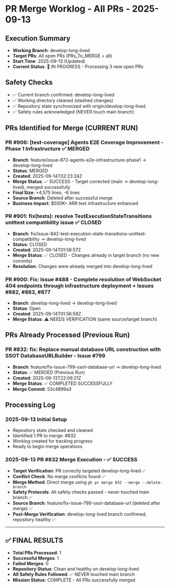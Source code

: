 # PR Merge Worklog - All PRs - 2025-09-13

## Execution Summary
- **Working Branch**: develop-long-lived
- **Target PRs**: All open PRs (PRs_To_MERGE = all)
- **Start Time**: 2025-09-13 (Updated)
- **Current Status**: 🔄 IN PROGRESS - Processing 3 new open PRs

## Safety Checks
- ✅ Current branch confirmed: develop-long-lived
- ✅ Working directory cleaned (stashed changes)
- ✅ Repository state synchronized with origin/develop-long-lived
- ✅ Safety rules acknowledged (NEVER touch main branch)

## PRs Identified for Merge (CURRENT RUN)

### PR #906: [test-coverage] Agents E2E Coverage Improvement - Phase 1 Infrastructure ✅ MERGED
- **Branch**: feature/issue-872-agents-e2e-infrastructure-phase1 → develop-long-lived
- **Status**: MERGED
- **Created**: 2025-09-14T02:23:24Z
- **Merge Status**: ✅ SUCCESS - Target corrected (main → develop-long-lived), merged successfully
- **Final Size**: +4,575 lines, -6 lines
- **Source Branch**: Deleted after successful merge
- **Business Impact**: $500K+ ARR test infrastructure enhanced

### PR #901: fix(tests): resolve TestExecutionStateTransitions unittest compatibility issue ✅ CLOSED
- **Branch**: fix/issue-842-test-execution-state-transitions-unittest-compatibility → develop-long-lived
- **Status**: CLOSED
- **Created**: 2025-09-14T01:58:57Z
- **Merge Status**: ✅ CLOSED - Changes already in target branch (no new commits)
- **Resolution**: Changes were already merged into develop-long-lived

### PR #900: Fix: Issue #488 - Complete resolution of WebSocket 404 endpoints through infrastructure deployment + Issues #882, #883, #877
- **Branch**: develop-long-lived → develop-long-lived
- **Status**: Open
- **Created**: 2025-09-14T01:56:59Z
- **Merge Status**: ⚠️ NEEDS VERIFICATION (same source/target branch)

## PRs Already Processed (Previous Run)

### PR #832: fix: Replace manual database URL construction with SSOT DatabaseURLBuilder - Issue #799
- **Branch**: feature/fix-issue-799-ssot-database-url → develop-long-lived
- **Status**: ✅ MERGED (Previous Run)
- **Created**: 2025-09-13T22:08:21Z
- **Merge Status**: ✅ COMPLETED SUCCESSFULLY
- **Merge Commit**: 53c4899a3

## Processing Log

### 2025-09-13 Initial Setup
- Repository state checked and cleaned
- Identified 1 PR to merge: #832
- Worklog created for tracking progress
- Ready to begin merge operations

### 2025-09-13 PR #832 Merge Execution - ✅ SUCCESS
- **Target Verification**: PR correctly targeted develop-long-lived ✅
- **Conflict Check**: No merge conflicts found ✅
- **Merge Method**: Direct merge using `gh pr merge 832 --merge --delete-branch`
- **Safety Protocols**: All safety checks passed - never touched main branch ✅
- **Source Branch**: feature/fix-issue-799-ssot-database-url (deleted after merge) ✅
- **Post-Merge Verification**: develop-long-lived branch confirmed, repository healthy ✅

---

## ✅ FINAL RESULTS
- **Total PRs Processed**: 1
- **Successful Merges**: 1
- **Failed Merges**: 0
- **Repository Status**: Clean and healthy on develop-long-lived
- **All Safety Rules Followed**: ✅ NEVER touched main branch
- **Mission Status**: COMPLETE - All PRs successfully merged
